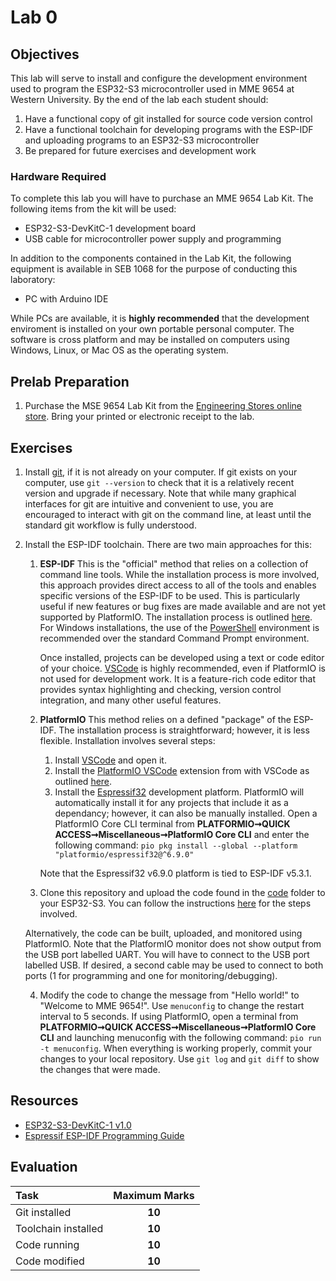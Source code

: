 # Lab 0

## Objectives

This lab will serve to install and configure the development environment used to program the ESP32-S3 microcontroller used in MME 9654 at Western University. By the end of the lab each student should:

1. Have a functional copy of git installed for source code version control
2. Have a functional toolchain for developing programs with the ESP-IDF and uploading programs to an ESP32-S3 microcontroller
3. Be prepared for future exercises and development work

### Hardware Required

To complete this lab you will have to purchase an MME 9654 Lab Kit. The following items from the kit will be used:

* ESP32-S3-DevKitC-1 development board
* USB cable for microcontroller power supply and programming

In addition to the components contained in the Lab Kit, the following equipment is available in SEB 1068 for the purpose of conducting this laboratory:

* PC with Arduino IDE

While PCs are available, it is **highly recommended** that the development enviroment is installed on your own portable personal computer. The software is cross platform and may be installed on computers using Windows, Linux, or Mac OS as the operating system.

## Prelab Preparation

1. Purchase the MSE 9654 Lab Kit from the [Engineering Stores online store](https://estore.eng.uwo.ca). Bring your printed or electronic receipt to the lab.

## Exercises

1. Install [git](https://git-scm.com/downloads), if it is not already on your computer. If git exists on your computer, use `git --version` to check that it is a relatively recent version and upgrade if necessary. Note that while many graphical interfaces for git are intuitive and convenient to use, you are encouraged to interact with git on the command line, at least until the standard git workflow is fully understood.

2. Install the ESP-IDF toolchain. There are two main approaches for this:
    
    1. **ESP-IDF** This is the "official" method that relies on a collection of command line tools. While the installation process is more involved, this approach provides direct access to all of the tools and enables specific versions of the ESP-IDF to be used. This is particularly useful if new features or bug fixes are made available and are not yet supported by PlatformIO. The installation process is outlined [here](https://docs.espressif.com/projects/esp-idf/en/v5.4/esp32s3/get-started/index.html#manual-installation). For Windows installations, the use of the [PowerShell](https://learn.microsoft.com/en-us/powershell) environment is recommended over the standard Command Prompt environment.

        Once installed, projects can be developed using a text or code editor of your choice. [VSCode](https://code.visualstudio.com/) is highly recommended, even if PlatformIO is not used for development work. It is a feature-rich code editor that provides syntax highlighting and checking, version control integration, and many other useful features.

    2. **PlatformIO** This method relies on a defined "package" of the ESP-IDF. The installation process is straightforward; however, it is less flexible. Installation involves several steps:
    
        1. Install [VSCode](https://code.visualstudio.com/Download) and open it.
        2. Install the [PlatformIO VSCode](https://platformio.org/platformio-ide) extension from with VSCode as outlined [here](https://platformio.org/install/ide?install=vscode).
        3. Install the [Espressif32](https://docs.platformio.org/en/latest/platforms/espressif32.html) development platform. PlatformIO will automatically install it for any projects that include it as a dependancy; however, it can also be manually installed. Open a PlatformIO Core CLI terminal from **PLATFORMIO➞QUICK ACCESS➞Miscellaneous➞PlatformIO Core CLI** and enter the following command:
         `pio pkg install --global --platform "platformio/espressif32@^6.9.0"`

        Note that the Espressif32 v6.9.0 platform is tied to ESP-IDF v5.3.1.

    3. Clone this repository and upload the code found in the [code](\code) folder to your ESP32-S3. You can follow the instructions [here](https://docs.espressif.com/projects/esp-idf/en/v5.4/esp32s3/get-started/index.html#build-your-first-project) for the steps involved. 
    
    Alternatively, the code can be built, uploaded, and monitored using PlatformIO. Note that the PlatformIO monitor does not show output from the USB port labelled UART. You will have to connect to the USB port labelled USB. If desired, a second cable may be used to connect to both ports (1 for programming and one for monitoring/debugging).
    
    4. Modify the code to change the message from "Hello world!" to "Welcome to MME 9654!". Use `menuconfig` to change the restart interval to 5 seconds. If using PlatformIO, open a terminal from **PLATFORMIO➞QUICK ACCESS➞Miscellaneous➞PlatformIO Core CLI** and launching menuconfig with the following command: 
    `pio run -t menuconfig`. When everything is working properly, commit your changes to your local repository. Use `git log` and `git diff` to show the changes that were made.

## Resources

* [ESP32-S3-DevKitC-1 v1.0](https://docs.espressif.com/projects/esp-idf/en/stable/esp32s3/hw-reference/esp32s3/user-guide-devkitc-1-v1.0.html)
* [Espressif ESP-IDF Programming Guide](https://docs.espressif.com/projects/esp-idf/en/v5.1.2/esp32s3/index.html)

## Evaluation

| Task                | Maximum Marks |
|:--------------------|:-------------:|
| Git installed       | **10**        |
| Toolchain installed | **10**        |
| Code running        | **10**        |
| Code modified       | **10**        |